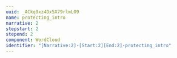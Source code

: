 ```yaml
---
uuid: _ACkq9xz4Dx5X79rlmLO9
name: protecting_intro
narrative: 2
stepstart: 2
stepend: 2
component: WordCloud
identifier: "[Narrative:2]-[Start:2][End:2]-protecting_intro"
---
```

